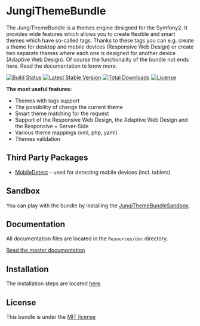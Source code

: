 JungiThemeBundle
================

The JungiThemeBundle is a themes engine designed for the Symfony2. It provides wide features which allows you to create
flexible and smart themes which have so-called tags. Thanks to these tags you can e.g. create a theme for desktop and mobile
devices (Responsive Web Design) or create two separate themes where each one is designed for another device (Adaptive Web
Design). Of course the functionality of the bundle not ends here. Read the documentation to know more.

[![Build Status](https://travis-ci.org/piku235/JungiThemeBundle.svg?branch=master)](https://travis-ci.org/piku235/JungiThemeBundle)
[![Latest Stable Version](https://poser.pugx.org/jungi/theme-bundle/v/stable.svg)](https://packagist.org/packages/jungi/theme-bundle)
[![Total Downloads](https://poser.pugx.org/jungi/theme-bundle/downloads.svg)](https://packagist.org/packages/jungi/theme-bundle)
[![License](https://poser.pugx.org/jungi/theme-bundle/license.svg)](https://packagist.org/packages/jungi/theme-bundle)

**The most useful features:**

* Themes with tags support
* The possibility of change the current theme
* Smart theme matching for the request
* Support of the Responsive Web Design, the Adaptive Web Design and the Responsive + Server-Side
* Various theme mappings (xml, php, yaml)
* Themes validation

Third Party Packages
--------------------

* [MobileDetect](https://github.com/serbanghita/Mobile-Detect) - used for detecting mobile devices (incl. tablets)

Sandbox
-------

You can play with the bundle by installing the [JungiThemeBundleSandbox](https://github.com/piku235/JungiThemeBundleSandbox).

Documentation
-------------

All documentation files are located in the `Resources/doc` directory.

[Read the master documentation](https://github.com/piku235/JungiThemeBundle/tree/master/Resources/doc/index.md)

Installation
------------

The installation steps are located [here](https://github.com/piku235/JungiThemeBundle/tree/master/Resources/doc/installation.md).

License
-------

This bundle is under the [MIT license](https://github.com/piku235/JungiThemeBundle/blob/master/Resources/meta/LICENSE)

